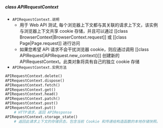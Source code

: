 ##### class APIRequestContext
- `APIRequestContext.说明`
	- 用于 Web API 测试, 每个浏览器上下文都与其关联的请求上下文，该实例与浏览器上下文共享 cookie 存储，并且可以通过 [[class BrowserContext|BrowserContext.request]] 或 [[class Page|Page.request]] 进行访问
	- 如果您希望 API 请求不会干扰浏览器 cookie，则应通过调用 [[class APIRequest|APIRequest.new_context()]] 创建新的 APIRequestContext。此类对象将具有自己的独立 cookie 存储
- `APIRequestContext.实例方法`
```python
APIRequestContext.delete()
APIRequestContext.dispose()
APIRequestContext.fetch()
APIRequestContext.get()
APIRequestContext.head()
APIRequestContext.patch()
APIRequestContext.post()
APIRequestContext.put()
	# HTTP请求，返回 APIResponse
APIRequestContext.storage_state()
	# 返回此请求上下文的存储状态，包含当前 Cookie 和传递给构造函数的本地存储快照。返回字典
```

